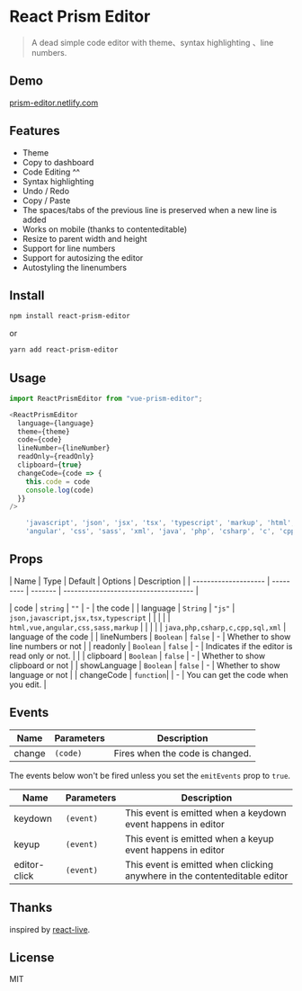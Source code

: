 # React Prism Editor


> A dead simple code editor with theme、syntax highlighting 、line numbers.

## Demo

[prism-editor.netlify.com](https://prism-editor.netlify.com/)


## Features
- Theme
- Copy to dashboard
- Code Editing ^^
- Syntax highlighting
- Undo / Redo
- Copy / Paste
- The spaces/tabs of the previous line is preserved when a new line is added
- Works on mobile (thanks to contenteditable)
- Resize to parent width and height
- Support for line numbers
- Support for autosizing the editor
- Autostyling the linenumbers 

## Install

```sh
npm install react-prism-editor
```

or

```sh
yarn add react-prism-editor
```

## Usage



```js
import ReactPrismEditor from "vue-prism-editor";

<ReactPrismEditor
  language={language}
  theme={theme}
  code={code}
  lineNumber={lineNumber}
  readOnly={readOnly}
  clipboard={true}
  changeCode={code => {
    this.code = code
    console.log(code)
  }}
/>

    'javascript', 'json', 'jsx', 'tsx', 'typescript', 'markup', 'html', 'vue',
    'angular', 'css', 'sass', 'xml', 'java', 'php', 'csharp', 'c', 'cpp', 'sql'
```
## Props

| Name                 | Type      | Default | Options                              | Description                                           |
| -------------------- | --------- | ------- | ------------------------------------ | 

| code                 | `string`  | `""`    | -                                    | 
the code                                              |
| language             | `String`  | `"js"`  | `json,javascript,jsx,tsx,typescript` | 
|                      |           |         | `html,vue,angular,css,sass,markup`   | 
|                      |           |         | `java,php,csharp,c,cpp,sql,xml`      | 
language of the code                                  |
| lineNumbers          | `Boolean` | `false` | -                                    | 
Whether to show line numbers or not                   |
| readonly             | `Boolean` | `false` | -                                    | 
Indicates if the editor is read only or not.          |               |
| clipboard            | `Boolean` | `false` | -                                    | 
Whether to show clipboard or not                      |
| showLanguage         | `Boolean` | `false` | -                                    | 
Whether to show language or not                      |
| changeCode           | `function`|         | -                                    | 
You can get the code when you edit.                   |


## Events

| Name   | Parameters | Description                     |
| ------ | ---------- | ------------------------------- |
| change | `(code)`   | Fires when the code is changed. |

The events below won't be fired unless you set the `emitEvents` prop to `true`.

| Name         | Parameters | Description                                                                 |
| ------------ | ---------- | --------------------------------------------------------------------------- |
| keydown      | `(event)`  | This event is emitted when a keydown event happens in editor                |
| keyup        | `(event)`  | This event is emitted when a keyup event happens in editor                  |
| editor-click | `(event)`  | This event is emitted  when clicking anywhere in the contenteditable editor |

## Thanks

inspired by [react-live](https://github.com/FormidableLabs/react-live).

## License

MIT